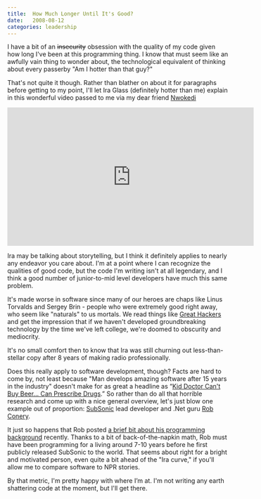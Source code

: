 ```yaml
---
title:  How Much Longer Until It's Good?
date:   2008-08-12
categories: leadership
---
```


I have a bit of an ~~insecurity~~ obsession with the quality of my code given how long I've been at this programming thing. I know that must seem like an awfully vain thing to wonder about, the technological equivalent of thinking about every passerby "Am I hotter than that guy?"

That's not quite it though. Rather than blather on about it for paragraphs before getting to my point, I'll let Ira Glass (definitely hotter than me) explain in this wonderful video passed to me via my dear friend [Nwokedi](http://how2livelife.blogspot.com/)

<iframe width="560" height="315" src="https://www.youtube-nocookie.com/embed/X2wLP0izeJE" frameborder="0" allow="autoplay; encrypted-media" allowfullscreen></iframe>

Ira may be talking about storytelling, but I think it definitely applies to nearly any endeavor you care about. I'm at a point where I can recognize the qualities of good code, but the code I'm writing isn't at all legendary, and I think a good number of junior-to-mid level developers have much this same problem.

It's made worse in software since many of our heroes are chaps like Linus Torvalds and Sergey Brin - people who were extremely good right away, who seem like "naturals" to us mortals. We read things like [Great Hackers](http://www.paulgraham.com/gh.html) and get the impression that if we haven't developed groundbreaking technology by the time we've left college, we're doomed to obscurity and mediocrity.

It's no small comfort then to know that Ira was still churning out less-than-stellar copy after 8 years of making radio professionally.

Does this really apply to software development, though? Facts are hard to come by, not least because "Man develops amazing software after 15 years in the industry" doesn't make for as great a headline as “[Kid Doctor Can't Buy Beer... Can Prescribe Drugs](https://www.youtube-nocookie.com/watch?v=mrERtikdPus).” So rather than do all that horrible research and come up with a nice general overview, let's just blow one example out of proportion: [SubSonic](http://www.subsonicproject.com/) lead developer and .Net guru [Rob Conery](http://blog.wekeroad.com/).

It just so happens that Rob posted [a brief bit about his programming background](http://blog.wekeroad.com/blog/how-i-got-started-in-software-development/) recently. Thanks to a bit of back-of-the-napkin math, Rob must have been programming for a living around 7-10 years before he first publicly released SubSonic to the world. That seems about right for a bright and motivated person, even quite a bit ahead of the "Ira curve," if you'll allow me to compare software to NPR stories.

By that metric, I'm pretty happy with where I’m at. I'm not writing any earth shattering code at the moment, but I'll get there.